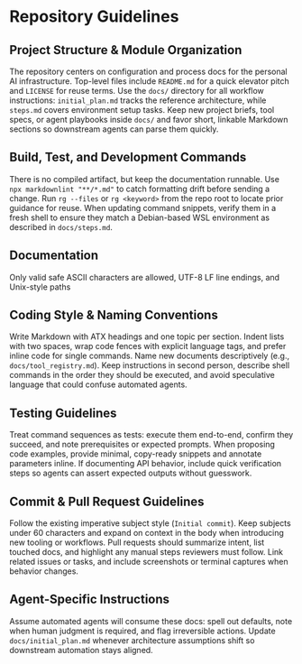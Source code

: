 # Repository Guidelines

## Project Structure & Module Organization

The repository centers on configuration and process docs for the personal AI infrastructure. Top-level files include `README.md` for a quick elevator pitch and `LICENSE` for reuse terms. Use the `docs/` directory for all workflow instructions: `initial_plan.md` tracks the reference architecture, while `steps.md` covers environment setup tasks. Keep new project briefs, tool specs, or agent playbooks inside `docs/` and favor short, linkable Markdown sections so downstream agents can parse them quickly.

## Build, Test, and Development Commands

There is no compiled artifact, but keep the documentation runnable. Use `npx markdownlint "**/*.md"` to catch formatting drift before sending a change. Run `rg --files` or `rg <keyword>` from the repo root to locate prior guidance for reuse. When updating command snippets, verify them in a fresh shell to ensure they match a Debian-based WSL environment as described in `docs/steps.md`.

## Documentation

Only valid safe ASCII characters are allowed, UTF-8 LF line endings, and Unix-style paths

## Coding Style & Naming Conventions

Write Markdown with ATX headings and one topic per section. Indent lists with two spaces, wrap code fences with explicit language tags, and prefer inline code for single commands. Name new documents descriptively (e.g., `docs/tool_registry.md`). Keep instructions in second person, describe shell commands in the order they should be executed, and avoid speculative language that could confuse automated agents.

## Testing Guidelines

Treat command sequences as tests: execute them end-to-end, confirm they succeed, and note prerequisites or expected prompts. When proposing code examples, provide minimal, copy-ready snippets and annotate parameters inline. If documenting API behavior, include quick verification steps so agents can assert expected outputs without guesswork.

## Commit & Pull Request Guidelines

Follow the existing imperative subject style (`Initial commit`). Keep subjects under 60 characters and expand on context in the body when introducing new tooling or workflows. Pull requests should summarize intent, list touched docs, and highlight any manual steps reviewers must follow. Link related issues or tasks, and include screenshots or terminal captures when behavior changes.

## Agent-Specific Instructions

Assume automated agents will consume these docs: spell out defaults, note when human judgment is required, and flag irreversible actions. Update `docs/initial_plan.md` whenever architecture assumptions shift so downstream automation stays aligned.

